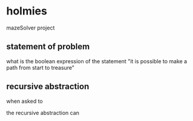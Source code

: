 # holmies
mazeSolver project

## statement of problem
what is the boolean expression of the statement
  "it is possible to make a path from start to treasure"

## recursive abstraction
when asked to 

the recursive abstraction can
